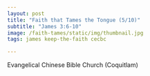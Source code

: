 ```yaml
---
layout: post
title: "Faith that Tames the Tongue (5/10)"
subtitle: "James 3:6-10"
image: /faith-tames/static/img/thumbnail.jpg
tags: james keep-the-faith cecbc

---
```


Evangelical Chinese Bible Church (Coquitlam)
